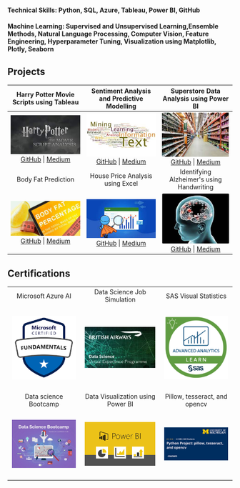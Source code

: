 #### Technical Skills: Python, SQL, Azure, Tableau, Power BI, GitHub
#### Machine Learning: Supervised and Unsupervised Learning,Ensemble Methods, Natural Language Processing, Computer Vision, Feature Engineering, Hyperparameter Tuning, Visualization using Matplotlib, Plotly, Seaborn

## Projects

| Harry Potter Movie Scripts using Tableau | Sentiment Analysis and Predictive Modelling | Superstore Data Analysis using Power BI |
| :---------------------------------------: | :-----------------------------------------: | :--------------------------------------: |
| ![harrypotter analysis](https://github.com/Niharika-Ravela/Niharika-Ravela.github.io/blob/main/assets/harrypotter-analysis.jpg?raw=true)<br>[GitHub](https://github.com/Niharika-Ravela/Harry-potter-analysis) \| [Medium](https://medium.com/@ravelaniharika93/harry-potter-movie-script-analysis-d7d85dc8f92f) | ![british airways](https://github.com/Niharika-Ravela/Niharika-Ravela.github.io/blob/main/assets/textanalysis.jpg?raw=true)<br>[GitHub](https://github.com/Niharika-Ravela/British_Airways_Forage) \| [Medium](https://medium.com/@ravelaniharika93) | ![superstore data analysis](https://github.com/Niharika-Ravela/Niharika-Ravela.github.io/blob/main/assets/superstore.jpg?raw=true)<br>[GitHub](https://github.com/Niharika-Ravela/Superstore-Data-Analysis-using-PowerBI) \| [Medium](https://medium.com/@ravelaniharika93) |
|                Body Fat Prediction                |      House Price Analysis using Excel      |    Identifying Alzheimer's using Handwriting   |
| ![Body Fat Prediction](https://github.com/Niharika-Ravela/Niharika-Ravela.github.io/blob/main/assets/bodyfat.jpg?raw=true)<br>[GitHub](https://github.com/Niharika-Ravela/Predicting-Body-Fat) \| [Medium](https://medium.com/@ravelaniharika93) | ![House Price Analysis](https://github.com/Niharika-Ravela/Niharika-Ravela.github.io/blob/main/assets/excelanalysis.jpg?raw=true)<br>[GitHub](https://github.com/Niharika-Ravela/Data-Analysis-for-Housing-Data-in-Boston-using-Excel) \| [Medium](https://medium.com/@ravelaniharika93) | ![Alzheimer's Prediction](https://github.com/Niharika-Ravela/Niharika-Ravela.github.io/blob/main/assets/alzheimers.jpg?raw=true)<br>[GitHub](https://github.com/Niharika-Ravela/Prediction-of-Alzheimer-s-using-DARWIN) \| [Medium](https://medium.com/@ravelaniharika93) |


  
## Certifications

<table>
  <tr>
    <td align="center">Microsoft Azure AI</td>
    <td align="center">Data Science Job Simulation</td>
    <td align="center">SAS Visual Statistics</td>
  </tr>
  <tr>
    <td style="text-align: center; padding: 10px;"><p align="center">
      <a href="https://learn.microsoft.com/en-us/users/ravelaniharika-2848/credentials/27d5c5df51ded62e"><img src="https://github.com/Niharika-Ravela/Niharika-Ravela.github.io/blob/main/assets/Microsoft.png?raw=true" width="200"></a></p>
    </td>
     <td style="text-align: center; padding: 10px;"><p align="center">
       <a href="https://forage-uploads-prod.s3.amazonaws.com/completion-certificates/British%20Airways/NjynCWzGSaWXQCxSX_British%20Airways_upBkDEm3kPbRtvHnX_1695611251010_completion_certificate.pdf"><img src="https://github.com/Niharika-Ravela/Niharika-Ravela.github.io/blob/main/assets/BA.jpg?raw=true" width="200"></a></p>
    </td>
    <td style="text-align: center; padding: 10px;"><p align="center">
      <a href="https://www.credly.com/badges/ecbc146e-c8df-4aaa-a4b0-46c104b0f9d5/linked_in_profile"><img src="https://github.com/Niharika-Ravela/Niharika-Ravela.github.io/blob/main/assets/sas.png?raw=true" width="200"></a></p></td>
  </tr>
  <tr>
    <td align="center">Data science Bootcamp</td>
    <td align="center">Data Visualization using Power BI</td>
    <td align="center">Pillow, tesseract, and opencv</td>
  </tr>
  <tr>
    <td style="text-align: center; padding: 10px;"><p align="center"><a href="https://www.udemy.com/certificate/UC-eac83b0b-9d82-4584-b216-26d585c6b1a4/"><img src="https://github.com/Niharika-Ravela/Niharika-Ravela.github.io/blob/main/assets/datasciencebtcmp.jpg?raw=true" width="200"></a></p></td>
    <td style="text-align: center; padding: 10px;"><p align="center"><a href="https://api.growthschool.io/certificate/1c24429f-53e1-49a4-b0a8-d5843e994cc2"><img src="https://github.com/Niharika-Ravela/Niharika-Ravela.github.io/blob/main/assets/viz.png?raw=true" width="200"></a></p></td>
    <td style="text-align: center; padding: 10px;"><p align="center"><a href="https://www.coursera.org/account/accomplishments/verify/579B7TG8U7YY?utm_source=link&utm_medium=certificate&utm_content=cert_image&utm_campaign=pdf_header_button&utm_product=course"><img src="https://github.com/Niharika-Ravela/Niharika-Ravela.github.io/blob/main/assets/pythonusecase.png?raw=true" width="200"></a></p></td>
  </tr>
</table>






